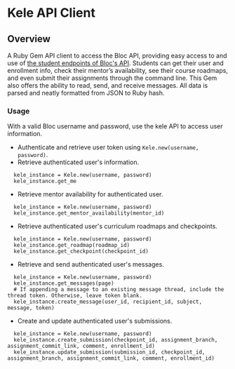 # Kele API Client

## Overview

A Ruby Gem API client to access the Bloc API, providing easy access to and use of [the student endpoints of Bloc's API](http://docs.blocapi.apiary.io/). Students can get their user and enrollment info, check their mentor’s availability, see their course roadmaps, and even submit their assignments through the command line. This Gem also offers the ability to read, send, and receive messages. All data is parsed and neatly formatted from JSON to Ruby hash.

### Usage

With a valid Bloc username and password, use the kele API to access user information.

* Authenticate and retrieve user token using `Kele.new(username, password)`.
* Retrieve authenticated user's information.
```
  kele_instance = Kele.new(username, password)
  kele_instance.get_me
```
* Retrieve mentor availability for authenticated user.
```
  kele_instance = Kele.new(username, password)
  kele_instance.get_mentor_availability(mentor_id)
```
* Retrieve authenticated user's curriculum roadmaps and checkpoints.
```
  kele_instance = Kele.new(username, password)
  kele_instance.get_roadmap(roadmap_id)
  kele_instance.get_checkpoint(checkpoint_id)
```
* Retrieve and send authenticated user's messages.
```
  kele_instance = Kele.new(username, password)
  kele_instance.get_messages(page)
  # If appending a message to an existing message thread, include the thread token. Otherwise, leave token blank.
  kele_instance.create_message(user_id, recipient_id, subject, message, token)
```
* Create and update authenticated user's submissions.
```
  kele_instance = Kele.new(username, password)
  kele_instance.create_submission(checkpoint_id, assignment_branch, assignment_commit_link, comment, enrollment_id)
  kele_instance.update_submission(submission_id, checkpoint_id, assignment_branch, assignment_commit_link, comment, enrollment_id)
```
